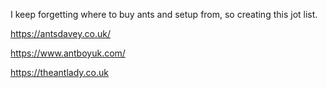 I keep forgetting where to buy ants and setup from, so creating this jot list.

https://antsdavey.co.uk/

https://www.antboyuk.com/

https://theantlady.co.uk